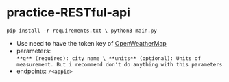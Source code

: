 # practice-RESTful-api

`
pip install -r requirements.txt \
python3 main.py
`
- Use need to have the token key of [OpenWeatherMap](https://openweathermap.org/)
- parameters: \
`
**q** (required): city name \
**units** (optional): Units of measurement. But i recommend don't do anything with this parameters
`
- endpoints: `/<appid>`
